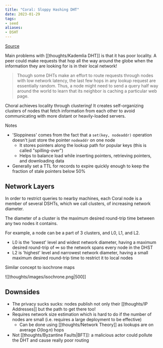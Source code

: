 ```yaml
---
title: "Coral: Sloppy Hashing DHT"
date: 2023-01-29
tags:
- seed
aliases:
- DSHT
---
```


[Source](https://www.cs.princeton.edu/~mfreed/docs/coral-iptps03.pdf)

Main problems with [[thoughts/Kademlia DHT]] is that it has poor locality. A peer could make requests that hop all the way around the globe when the information they are looking for is in their local network!

> Though some DHTs make an effort to route requests through nodes with low network latency, the last few hops in any lookup request are essentially random. Thus, a node might need to send a query half way around the world to learn that its neighbor is caching a particular web page.

Choral achieves locality through clustering! It creates self-organizing clusters of nodes that fetch information from each other to avoid communicating with more distant or heavily-loaded servers.

Notes
- 'Sloppiness' comes from the fact that a `set(key, nodeaddr)` operation doesn't just store the pointer `nodeaddr` on one node
	- It stores pointers along the lookup path for popular keys (this is called "spilling-over")
	- Helps to balance load while inserting pointers, retrieving pointers, and downloading data
- Generally set a TTL for records to expire quickly enough to keep the fraction of stale pointers below 50%

## Network Layers
In order to restrict queries to nearby machines, each Coral node is a member of several DSHTs, which we call clusters, of increasing network diameter.

The diameter of a cluster is the maximum desired round-trip time between any two nodes it contains.

For example, a node can be a part of 3 clusters, and L0, L1, and L2.
- L0 is the 'lowest' level and widest network diameter, having a maximum desired round-trip of $\infty$ so the network spans every node in the DHST
- L2 is 'highest' level and narrowest network diameter, having a small maximum desired round-trip time to restrict it to local nodes

Similar concept to isochrone maps

![[thoughts/images/isochrone.png|500]]

## Downsides
- The privacy sucks sucks: nodes publish not only their [[thoughts/IP Addresses]] but the path to get there too!
- Requires network size estimation which is hard to do if the number of nodes are small (i.e. requires a large deployment to be effective)
	- Can be done using [[thoughts/Network Theory]] as lookups are on average $O(\log n)$ hops
- Not [[thoughts/Byzantine Faults|BFT]]: a malicious actor could pollute the DHT and cause really poor routing
